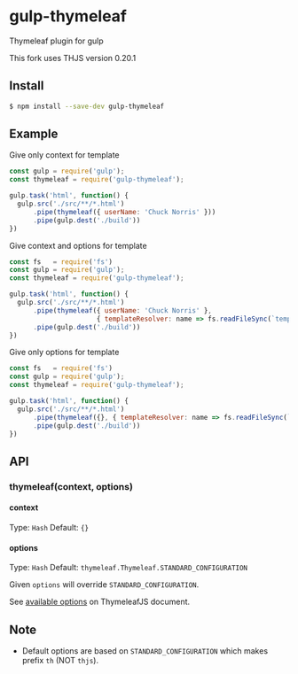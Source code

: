 gulp-thymeleaf
==============

Thymeleaf plugin for gulp

This fork uses THJS version 0.20.1


Install
-------

```bash
$ npm install --save-dev gulp-thymeleaf
```


Example
-------

Give only context for template

```js
const gulp = require('gulp');
const thymeleaf = require('gulp-thymeleaf');

gulp.task('html', function() {
  gulp.src('./src/**/*.html')
      .pipe(thymeleaf({ userName: 'Chuck Norris' }))
      .pipe(gulp.dest('./build'))
})
```

Give context and options for template

```js
const fs   = require('fs')
const gulp = require('gulp');
const thymeleaf = require('gulp-thymeleaf');

gulp.task('html', function() {
  gulp.src('./src/**/*.html')
      .pipe(thymeleaf({ userName: 'Chuck Norris' },
                      { templateResolver: name => fs.readFileSync(`templates/${name}.html`) }))
      .pipe(gulp.dest('./build'))
})
```

Give only options for template

```js
const fs   = require('fs')
const gulp = require('gulp');
const thymeleaf = require('gulp-thymeleaf');

gulp.task('html', function() {
  gulp.src('./src/**/*.html')
      .pipe(thymeleaf({}, { templateResolver: name => fs.readFileSync(`templates/${name}.html`) }))
      .pipe(gulp.dest('./build'))
})
```


API
---

### thymeleaf(context, options)

#### context

Type: `Hash` Default: `{}`


#### options

Type: `Hash` Default: `thymeleaf.Thymeleaf.STANDARD_CONFIGURATION`

Given `options` will override `STANDARD_CONFIGURATION`.

See [available options](https://www.npmjs.com/package/thymeleaf#new-templateengineoptions)
on ThymeleafJS document.


Note
----

* Default options are based on `STANDARD_CONFIGURATION` which makes prefix `th` (NOT `thjs`).
